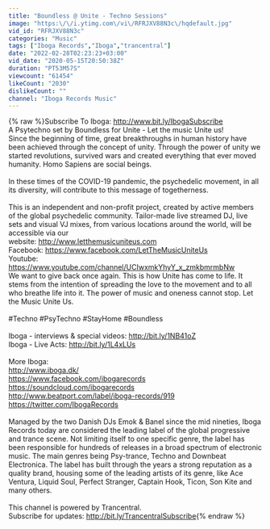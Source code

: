 ```yaml
---
title: "Boundless @ Unite - Techno Sessions"
image: "https:\/\/i.ytimg.com\/vi\/RFRJXV88N3c\/hqdefault.jpg"
vid_id: "RFRJXV88N3c"
categories: "Music"
tags: ["Iboga Records","Iboga","trancentral"]
date: "2022-02-28T02:23:23+03:00"
vid_date: "2020-05-15T20:50:38Z"
duration: "PT53M57S"
viewcount: "61454"
likeCount: "2030"
dislikeCount: ""
channel: "Iboga Records Music"
---
```

{% raw %}Subscribe To Iboga: <a rel="nofollow" target="blank" href="http://www.bit.ly/IbogaSubscribe">http://www.bit.ly/IbogaSubscribe</a><br />A Psytechno set by Boundless for Unite - Let the music Unite us!<br />Since the beginning of time, great breakthroughs in human history have been achieved through the concept of unity. Through the power of unity we started revolutions, survived wars and created everything that ever moved humanity. Homo Sapiens are social beings.<br /><br />In these times of the COVID-19 pandemic, the psychedelic movement, in all its diversity, will contribute to this message of togetherness.<br /><br />This is an independent and non-profit project, created by active members of the global psychedelic community. Tailor-made live streamed DJ, live sets and visual VJ mixes, from various locations around the world, will be accessible via our<br /> website: <a rel="nofollow" target="blank" href="http://www.letthemusicuniteus.com">http://www.letthemusicuniteus.com</a> <br />Facebook: <a rel="nofollow" target="blank" href="https://www.facebook.com/LetTheMusicUniteUs">https://www.facebook.com/LetTheMusicUniteUs</a>  <br />Youtube: <a rel="nofollow" target="blank" href="https://www.youtube.com/channel/UCIwxmkYhyY_x_zmkbmrmbNw">https://www.youtube.com/channel/UCIwxmkYhyY_x_zmkbmrmbNw</a><br />We want to give back once again. This is how Unite has come to life. It stems from the intention of spreading the love to the movement and to all who breathe life into it.  The power of music and oneness cannot stop. Let the Music Unite Us. <br /><br />#Techno #PsyTechno #StayHome #Boundless<br /><br />Iboga - interviews &amp; special videos: <a rel="nofollow" target="blank" href="http://bit.ly/1NB41oZ">http://bit.ly/1NB41oZ</a><br />Iboga - Live Acts: <a rel="nofollow" target="blank" href="http://bit.ly/1L4xLUs">http://bit.ly/1L4xLUs</a><br /><br />More Iboga:<br /><a rel="nofollow" target="blank" href="http://www.iboga.dk/">http://www.iboga.dk/</a><br /><a rel="nofollow" target="blank" href="https://www.facebook.com/ibogarecords">https://www.facebook.com/ibogarecords</a><br /><a rel="nofollow" target="blank" href="https://soundcloud.com/ibogarecords">https://soundcloud.com/ibogarecords</a><br /><a rel="nofollow" target="blank" href="http://www.beatport.com/label/iboga-records/919">http://www.beatport.com/label/iboga-records/919</a><br /><a rel="nofollow" target="blank" href="https://twitter.com/IbogaRecords">https://twitter.com/IbogaRecords</a><br /><br />Managed by the two Danish DJs Emok &amp; Banel since the mid nineties, Iboga Records today are considered the leading label of the global progressive and trance scene. Not limiting itself to one specific genre, the label has been responsible for hundreds of releases in a broad spectrum of electronic music. The main genres being Psy-trance, Techno and Downbeat Electronica. The label has built through the years a strong reputation as a quality brand, housing some of the leading artists of its genre, like Ace Ventura, Liquid Soul, Perfect Stranger, Captain Hook, Ticon, Son Kite and many others.<br /><br />This channel is powered by Trancentral.<br />Subscribe for updates: <a rel="nofollow" target="blank" href="http://bit.ly/TrancentralSubscribe">http://bit.ly/TrancentralSubscribe</a>{% endraw %}
